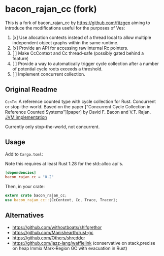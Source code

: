 # bacon_rajan_cc (fork)
This is a fork of bacon_rajan_cc by https://github.com/fitzgen aiming to introduce the modifications
useful for the purposes of Ves:

1. [x] Use allocation contexts instead of a thread local to allow multiple independent object graphs within the same runtime.
2. [x] Provide an API for accessing raw internal Rc pointers.
3. [ ] Make CcContext and Cc thread-safe (possibly gated behind a feature)
4. [ ] Provide a way to automatically trigger cycle collection after a number of potential cycle roots exceeds a threshold.
5. [ ] Implement concurrent collection.

## Original Readme

`Cc<T>`: A reference counted type with cycle collection for Rust. Concurrent or
stop-the-world. Based on the paper
["Concurrent Cycle Collection in Reference Counted Systems"][paper] by David
F. Bacon and V.T. Rajan. [JVM implementation](https://github.com/JikesRVM/JikesRVM/blob/8f6ac1854a73059595587b63fb4e8a3553bc7ff1/rvm/src/vm/memoryManagers/concurrent/VM_Allocator.java)

Currently only stop-the-world, not concurrent.

## Usage

Add to `Cargo.toml`:

Note this requires at least Rust 1.28 for the std::alloc api's.

```toml
[dependencies]
bacon_rajan_cc = "0.2"
```

Then, in your crate:

```rust
extern crate bacon_rajan_cc;
use bacon_rajan_cc::{CcContext, Cc, Trace, Tracer};
```

## Alternatives
- https://github.com/withoutboats/shifgrethor
- https://github.com/Manishearth/rust-gc
- https://github.com/Others/shredder
- https://github.com/jazz-lang/wafflelink (conservative on stack,precise on heap Immix Mark-Region GC with evacuation in Rust)
